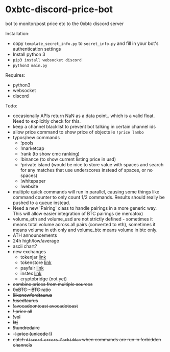 # 0xbtc-discord-price-bot
bot to monitor/post price etc to the 0xbtc discord server

Installation:
 - copy `template_secret_info.py` to `secret_info.py` and fill in your bot's authentication settings
 - Install python 3
 - `pip3 install websocket discord`
 - `python3 main.py`

Requires:
 - python3
 - websocket
 - discord

Todo:
 - occasionally APIs return NaN as a data point.. which is a valid float. Need
   to explicitly check for this.
 - keep a channel blacklist to prevent bot talking in certain channel ids
 - allow price command to show price of objects ie `!price lambo`
 - typos/new commands
   - !pools
   - !marketcap
   - !rank (to show cmc ranking)
   - !binance (to show current listing price in usd)
   - !private island (would be nice to store value with spaces and search for
     any matches that use underscores instead of spaces, or no spaces)
   - !whitepaper
   - !website
 - multiple quick commands will run in parallel, causing some things like 
   command counter to only count 1/2 commands. Results should really be pushed
   to a queue instead.
 - Need a new 'Pairing' class to handle pairings in a more generic way. This
   will allow easier integration of BTC pairings (ie mercatox)
 - volume_eth and volume_usd are not strictly defined - sometimes it means total
   volume across all pairs (converted to eth), sometimes it means volume in eth
   only and volume_btc means volume in btc only.
 - ATH announcements
 - 24h high/low/average
 - ascii chart?
 - new exchanges
   - tokenjar [link](https://tokenjar.io/0xbtc)
   - tokenstore [link](https://token.store/trade/0xBTC)
   - payfair [link](https://payfair.io/?coin=0XBTC&tradeType=sell&currency=USD)
   - instex [link](https://app.instex.io/0xBTC-WETH)
   - cryptobridge (not yet)
 - ~~combine prices from multiple sources~~
 - ~~0xBTC - BTC ratio~~
 - ~~!likenewfordtaurus~~
 - ~~!usedtaurus~~
 - ~~!avocadoontoast avocadotoast~~
 - ~~! price all~~
 - ~~!vol~~
 - ~~!zj~~
 - ~~!hundredaire~~
 - ~~！price (unicode !)~~
 - ~~catch `discord.errors.Forbidden` when commands are run in forbidden channels~~